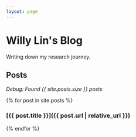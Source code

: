 ```yaml
---
layout: page
---
```


# Willy Lin's Blog

Writing down my research journey.

## Posts

*Debug: Found {{ site.posts.size }} posts*

{% for post in site.posts %}
### [{{ post.title }}]({{ post.url | relative_url }})
{% endfor %}